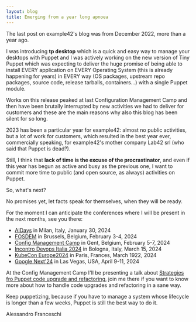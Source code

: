 ```yaml
---
layout: blog
title: Emerging from a year long apnoea
---
```


The last post on example42's blog was from December 2022, more than a year ago.

I was introducing **tp desktop** which is a quick and easy way to manage your desktops with Puppet and I was actively working on the new version of Tiny Puppet which was expecting to deliver the huge promise of being able to install EVERY application on EVERY Operating System (this is already happening for years) in EVERY way (OS packages, upstream repo packages, source code, release tarballs, containers...) with a single Puppet module.

Works on this release peaked at last Configuration Management Camp and then have been brutally interrupted by new activities we had to deliver for customers and these are the main reasons why also this blog has been silent for so long.

2023 has been a particular year for example42: almost no public activities, but a lot of work for customers, which resulted in the best year ever, commercially speaking, for example42's mother company Lab42 srl (who said that Puppet is dead?).

Still, I think that **lack of time is the excuse of the procrastinator**, and even if this year has begun as active and busy as the previous one, I want to commit more time to public (and open source, as always) activities on Puppet.

So, what's next?

No promises yet, let facts speak for themselves, when they will be ready.

For the moment I can anticipate the conferences where I will be present in the next months, see you there:

- [AIDays](https://www.aiconf.it/) in Milan, Italy, January 30, 2024
- [FOSDEM](https://fosdem.org/2024/) in Brussels, Belgium, February 3-4, 2024
- [Config Management Camp](https://cfgmgmtcamp.eu/) in Gent, Belgium, February 5-7, 2024
- [Incontro Devops Italia 2024](https://2024.incontrodevops.it/) in Bologna, Italy, March 15, 2024
- [KubeCon Europe2024](https://events.linuxfoundation.org/kubecon-cloudnativecon-europe/) in Paris, Frances, March 1922, 2024
- [Google Next'24](https://cloud.withgoogle.com/next/sf) in Las Vegas, USA, April 9-11, 2024

At the Config Management Camp I'll be presenting a talk about [Strategies fro Puppet code upgrade and refactoring](https://cfp.cfgmgmtcamp.org/2024/talk/JJ9WFC/), join me there if you want to know more about how to handle code upgrades and refactoring in a sane way.

Keep puppetizing, because if you have to manage a system whose lifecycle is longer than a few weeks, Puppet is still the best way to do it.

Alessandro Franceschi

